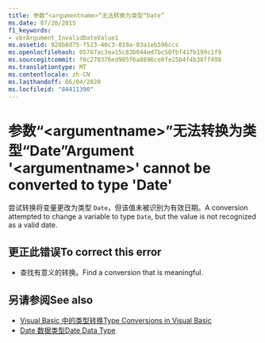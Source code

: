 ```yaml
---
title: 参数“<argumentname>”无法转换为类型“Date”
ms.date: 07/20/2015
f1_keywords:
- vbrArgument_InvalidDateValue1
ms.assetid: 928b8d75-f523-40c3-819a-03a1eb596ccc
ms.openlocfilehash: 05767ac3ea15c83b044ed7bc50fbf417b199c1f9
ms.sourcegitcommit: f8c270376ed905f6a8896ce0fe25b4f4b38ff498
ms.translationtype: MT
ms.contentlocale: zh-CN
ms.lasthandoff: 06/04/2020
ms.locfileid: "84411390"
---
```

# <a name="argument-argumentname-cannot-be-converted-to-type-date"></a><span data-ttu-id="74a21-102">参数“\<argumentname>”无法转换为类型“Date”</span><span class="sxs-lookup"><span data-stu-id="74a21-102">Argument '\<argumentname>' cannot be converted to type 'Date'</span></span>
<span data-ttu-id="74a21-103">尝试转换将变量更改为类型 `Date`，但该值未被识别为有效日期。</span><span class="sxs-lookup"><span data-stu-id="74a21-103">A conversion attempted to change a variable to type `Date`, but the value is not recognized as a valid date.</span></span>  
  
## <a name="to-correct-this-error"></a><span data-ttu-id="74a21-104">更正此错误</span><span class="sxs-lookup"><span data-stu-id="74a21-104">To correct this error</span></span>  
  
- <span data-ttu-id="74a21-105">查找有意义的转换。</span><span class="sxs-lookup"><span data-stu-id="74a21-105">Find a conversion that is meaningful.</span></span>  
  
## <a name="see-also"></a><span data-ttu-id="74a21-106">另请参阅</span><span class="sxs-lookup"><span data-stu-id="74a21-106">See also</span></span>

- [<span data-ttu-id="74a21-107">Visual Basic 中的类型转换</span><span class="sxs-lookup"><span data-stu-id="74a21-107">Type Conversions in Visual Basic</span></span>](../programming-guide/language-features/data-types/type-conversions.md)
- [<span data-ttu-id="74a21-108">Date 数据类型</span><span class="sxs-lookup"><span data-stu-id="74a21-108">Date Data Type</span></span>](../language-reference/data-types/date-data-type.md)
